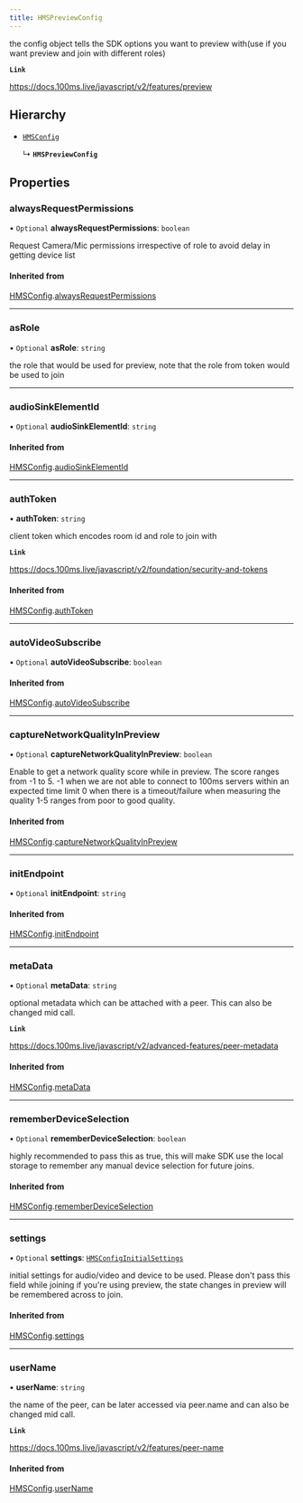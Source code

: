 ```yaml
---
title: HMSPreviewConfig
---
```


the config object tells the SDK options you want to preview with(use if you want preview and join with different roles)

**`Link`**

https://docs.100ms.live/javascript/v2/features/preview

## Hierarchy

- [`HMSConfig`](/api-reference/javascript/v2/interfaces/HMSConfig)

  ↳ **`HMSPreviewConfig`**

## Properties

### alwaysRequestPermissions

• `Optional` **alwaysRequestPermissions**: `boolean`

Request Camera/Mic permissions irrespective of role to avoid delay in getting device list

#### Inherited from

[HMSConfig](/api-reference/javascript/v2/interfaces/HMSConfig).[alwaysRequestPermissions](/api-reference/javascript/v2/interfaces/HMSConfig#alwaysrequestpermissions)

---

### asRole

• `Optional` **asRole**: `string`

the role that would be used for preview, note that the role from token would be used to join

---

### audioSinkElementId

• `Optional` **audioSinkElementId**: `string`

#### Inherited from

[HMSConfig](/api-reference/javascript/v2/interfaces/HMSConfig).[audioSinkElementId](/api-reference/javascript/v2/interfaces/HMSConfig#audiosinkelementid)

---

### authToken

• **authToken**: `string`

client token which encodes room id and role to join with

**`Link`**

https://docs.100ms.live/javascript/v2/foundation/security-and-tokens

#### Inherited from

[HMSConfig](/api-reference/javascript/v2/interfaces/HMSConfig).[authToken](/api-reference/javascript/v2/interfaces/HMSConfig#authtoken)

---

### autoVideoSubscribe

• `Optional` **autoVideoSubscribe**: `boolean`

#### Inherited from

[HMSConfig](/api-reference/javascript/v2/interfaces/HMSConfig).[autoVideoSubscribe](/api-reference/javascript/v2/interfaces/HMSConfig#autovideosubscribe)

---

### captureNetworkQualityInPreview

• `Optional` **captureNetworkQualityInPreview**: `boolean`

Enable to get a network quality score while in preview. The score ranges from -1 to 5.
-1 when we are not able to connect to 100ms servers within an expected time limit
0 when there is a timeout/failure when measuring the quality
1-5 ranges from poor to good quality.

#### Inherited from

[HMSConfig](/api-reference/javascript/v2/interfaces/HMSConfig).[captureNetworkQualityInPreview](/api-reference/javascript/v2/interfaces/HMSConfig#capturenetworkqualityinpreview)

---

### initEndpoint

• `Optional` **initEndpoint**: `string`

#### Inherited from

[HMSConfig](/api-reference/javascript/v2/interfaces/HMSConfig).[initEndpoint](/api-reference/javascript/v2/interfaces/HMSConfig#initendpoint)

---

### metaData

• `Optional` **metaData**: `string`

optional metadata which can be attached with a peer. This can also be changed mid call.

**`Link`**

https://docs.100ms.live/javascript/v2/advanced-features/peer-metadata

#### Inherited from

[HMSConfig](/api-reference/javascript/v2/interfaces/HMSConfig).[metaData](/api-reference/javascript/v2/interfaces/HMSConfig#metadata)

---

### rememberDeviceSelection

• `Optional` **rememberDeviceSelection**: `boolean`

highly recommended to pass this as true, this will make SDK use the local storage
to remember any manual device selection for future joins.

#### Inherited from

[HMSConfig](/api-reference/javascript/v2/interfaces/HMSConfig).[rememberDeviceSelection](/api-reference/javascript/v2/interfaces/HMSConfig#rememberdeviceselection)

---

### settings

• `Optional` **settings**: [`HMSConfigInitialSettings`](/api-reference/javascript/v2/interfaces/HMSConfigInitialSettings)

initial settings for audio/video and device to be used. Please don't pass
this field while joining if you're using preview, the state changes in preview will be remembered
across to join.

#### Inherited from

[HMSConfig](/api-reference/javascript/v2/interfaces/HMSConfig).[settings](/api-reference/javascript/v2/interfaces/HMSConfig#settings)

---

### userName

• **userName**: `string`

the name of the peer, can be later accessed via peer.name and can also be changed mid call.

**`Link`**

https://docs.100ms.live/javascript/v2/features/peer-name

#### Inherited from

[HMSConfig](/api-reference/javascript/v2/interfaces/HMSConfig).[userName](/api-reference/javascript/v2/interfaces/HMSConfig#username)
